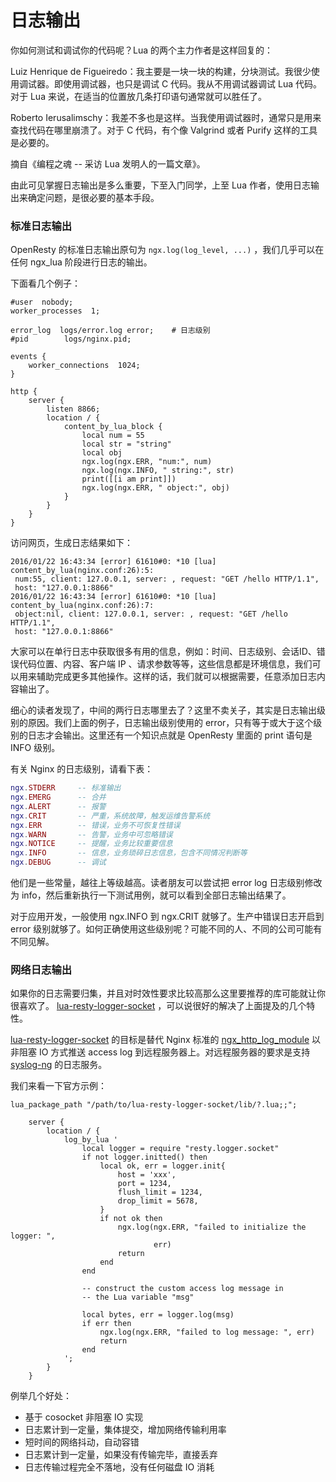 # 日志输出

你如何测试和调试你的代码呢？Lua 的两个主力作者是这样回复的：

Luiz Henrique de Figueiredo：我主要是一块一块的构建，分块测试。我很少使用调试器。即使用调试器，也只是调试 C 代码。我从不用调试器调试 Lua 代码。对于 Lua 来说，在适当的位置放几条打印语句通常就可以胜任了。

Roberto Ierusalimschy：我差不多也是这样。当我使用调试器时，通常只是用来查找代码在哪里崩溃了。对于 C 代码，有个像 Valgrind 或者 Purify 这样的工具是必要的。

摘自《编程之魂 -- 采访 Lua 发明人的一篇文章》。

由此可见掌握日志输出是多么重要，下至入门同学，上至 Lua 作者，使用日志输出来确定问题，是很必要的基本手段。

### 标准日志输出

OpenResty 的标准日志输出原句为 `ngx.log(log_level, ...)` ，我们几乎可以在任何 ngx_lua 阶段进行日志的输出。

下面看几个例子：

```nginx
#user  nobody;
worker_processes  1;

error_log  logs/error.log error;    # 日志级别
#pid        logs/nginx.pid;

events {
    worker_connections  1024;
}

http {
    server {
        listen 8866;
        location / {
            content_by_lua_block {
                local num = 55
                local str = "string"
                local obj
                ngx.log(ngx.ERR, "num:", num)
                ngx.log(ngx.INFO, " string:", str)
                print([[i am print]])
                ngx.log(ngx.ERR, " object:", obj)
            }
        }
    }
}
```

访问网页，生成日志结果如下：

```shell
2016/01/22 16:43:34 [error] 61610#0: *10 [lua] content_by_lua(nginx.conf:26):5:
 num:55, client: 127.0.0.1, server: , request: "GET /hello HTTP/1.1",
 host: "127.0.0.1:8866"
2016/01/22 16:43:34 [error] 61610#0: *10 [lua] content_by_lua(nginx.conf:26):7:
 object:nil, client: 127.0.0.1, server: , request: "GET /hello HTTP/1.1", 
 host: "127.0.0.1:8866"
```

大家可以在单行日志中获取很多有用的信息，例如：时间、日志级别、会话ID、错误代码位置、内容、客户端 IP 、请求参数等等，这些信息都是环境信息，我们可以用来辅助完成更多其他操作。这样的话，我们就可以根据需要，任意添加日志内容输出了。

细心的读者发现了，中间的两行日志哪里去了？这里不卖关子，其实是日志输出级别的原因。我们上面的例子，日志输出级别使用的 error，只有等于或大于这个级别的日志才会输出。这里还有一个知识点就是 OpenResty 里面的 print 语句是 INFO 级别。 

有关 Nginx 的日志级别，请看下表：

```lua
ngx.STDERR     -- 标准输出 
ngx.EMERG      -- 合并
ngx.ALERT      -- 报警
ngx.CRIT       -- 严重，系统故障，触发运维告警系统
ngx.ERR        -- 错误，业务不可恢复性错误
ngx.WARN       -- 告警，业务中可忽略错误
ngx.NOTICE     -- 提醒，业务比较重要信息
ngx.INFO       -- 信息，业务琐碎日志信息，包含不同情况判断等
ngx.DEBUG      -- 调试
```

他们是一些常量，越往上等级越高。读者朋友可以尝试把 error log 日志级别修改为 info，然后重新执行一下测试用例，就可以看到全部日志输出结果了。

对于应用开发，一般使用 ngx.INFO 到 ngx.CRIT 就够了。生产中错误日志开启到 error 级别就够了。如何正确使用这些级别呢？可能不同的人、不同的公司可能有不同见解。

### 网络日志输出

如果你的日志需要归集，并且对时效性要求比较高那么这里要推荐的库可能就让你很喜欢了。 [lua-resty-logger-socket](https://github.com/cloudflare/lua-resty-logger-socket) ，可以说很好的解决了上面提及的几个特性。

[lua-resty-logger-socket](https://github.com/cloudflare/lua-resty-logger-socket) 的目标是替代 Nginx 标准的 [ngx_http_log_module](http://nginx.org/en/docs/http/ngx_http_log_module.html) 以非阻塞 IO 方式推送 access log 到远程服务器上。对远程服务器的要求是支持 [syslog-ng](http://www.balabit.com/network-security/syslog-ng) 的日志服务。

我们来看一下官方示例：

```nginx
lua_package_path "/path/to/lua-resty-logger-socket/lib/?.lua;;";

    server {
        location / {
            log_by_lua '
                local logger = require "resty.logger.socket"
                if not logger.initted() then
                    local ok, err = logger.init{
                        host = 'xxx',
                        port = 1234,
                        flush_limit = 1234,
                        drop_limit = 5678,
                    }
                    if not ok then
                        ngx.log(ngx.ERR, "failed to initialize the logger: ",
                                err)
                        return
                    end
                end

                -- construct the custom access log message in
                -- the Lua variable "msg"

                local bytes, err = logger.log(msg)
                if err then
                    ngx.log(ngx.ERR, "failed to log message: ", err)
                    return
                end
            ';
        }
    }
```

例举几个好处：

* 基于 cosocket 非阻塞 IO 实现
* 日志累计到一定量，集体提交，增加网络传输利用率
* 短时间的网络抖动，自动容错
* 日志累计到一定量，如果没有传输完毕，直接丢弃
* 日志传输过程完全不落地，没有任何磁盘 IO 消耗

